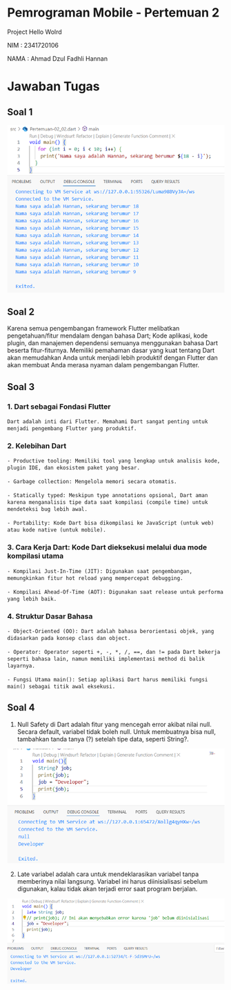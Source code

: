 # Pemrograman Mobile - Pertemuan 2

Project Hello Wolrd

NIM : 2341720106

NAMA : Ahmad Dzul Fadhli Hannan

# Jawaban Tugas

## Soal 1  
<img src="img/hello-world.png">

## Soal 2  
Karena semua pengembangan framework Flutter melibatkan pengetahuan/fitur mendalam dengan bahasa Dart; Kode aplikasi, kode plugin, dan manajemen dependensi semuanya menggunakan bahasa Dart beserta fitur-fiturnya. Memiliki pemahaman dasar yang kuat tentang Dart akan memudahkan Anda untuk menjadi lebih produktif dengan Flutter dan akan membuat Anda merasa nyaman dalam pengembangan Flutter.

## Soal 3

### 1. Dart sebagai Fondasi Flutter 
    Dart adalah inti dari Flutter. Memahami Dart sangat penting untuk menjadi pengembang Flutter yang produktif.

### 2. Kelebihan Dart 

    - Productive tooling: Memiliki tool yang lengkap untuk analisis kode, plugin IDE, dan ekosistem paket yang besar.

    - Garbage collection: Mengelola memori secara otomatis.

    - Statically typed: Meskipun type annotations opsional, Dart aman karena menganalisis tipe data saat kompilasi (compile time) untuk mendeteksi bug lebih awal.

    - Portability: Kode Dart bisa dikompilasi ke JavaScript (untuk web) atau kode native (untuk mobile).

### 3. Cara Kerja Dart: Kode Dart dieksekusi melalui dua mode kompilasi utama

    - Kompilasi Just-In-Time (JIT): Digunakan saat pengembangan, memungkinkan fitur hot reload yang mempercepat debugging.

    - Kompilasi Ahead-Of-Time (AOT): Digunakan saat release untuk performa yang lebih baik.

### 4. Struktur Dasar Bahasa

    - Object-Oriented (OO): Dart adalah bahasa berorientasi objek, yang didasarkan pada konsep class dan object.

    - Operator: Operator seperti +, -, *, /, ==, dan != pada Dart bekerja seperti bahasa lain, namun memiliki implementasi method di balik layarnya.

    - Fungsi Utama main(): Setiap aplikasi Dart harus memiliki fungsi main() sebagai titik awal eksekusi.

## Soal 4  

1. Null Safety di Dart adalah fitur yang mencegah error akibat nilai null. Secara default, variabel tidak boleh null. Untuk membuatnya bisa null, tambahkan tanda tanya (?) setelah tipe data, seperti String?.  

<img src="img/null.png">

2. Late variabel adalah cara untuk mendeklarasikan variabel tanpa memberinya nilai langsung. Variabel ini harus diinisialisasi sebelum digunakan, kalau tidak akan terjadi error saat program berjalan.  

<img src="img/late.png">  